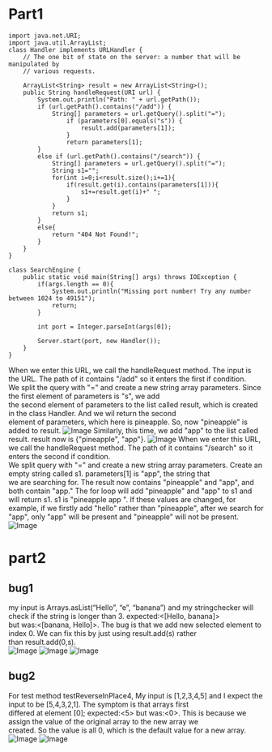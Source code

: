 # Part1
```
import java.net.URI;
import java.util.ArrayList;
class Handler implements URLHandler {
    // The one bit of state on the server: a number that will be manipulated by
    // various requests.

    ArrayList<String> result = new ArrayList<String>();
    public String handleRequest(URI url) {
        System.out.println("Path: " + url.getPath());
        if (url.getPath().contains("/add")) {
            String[] parameters = url.getQuery().split("=");
                if (parameters[0].equals("s")) {
                    result.add(parameters[1]);
                }
                return parameters[1];
        }
        else if (url.getPath().contains("/search")) {
            String[] parameters = url.getQuery().split("=");
            String s1="";
            for(int i=0;i<result.size();i+=1){
                if(result.get(i).contains(parameters[1])){
                    s1+=result.get(i)+" ";
                }
            }
            return s1;
        }
        else{
            return "404 Not Found!";
        }                       
    }
}

class SearchEngine {
    public static void main(String[] args) throws IOException {
        if(args.length == 0){
            System.out.println("Missing port number! Try any number between 1024 to 49151");
            return;
        }

        int port = Integer.parseInt(args[0]);

        Server.start(port, new Handler());
    }
}
```
When we enter this URL, we call the handleRequest method. The input is the URL. The path of it contains "/add" so it enters the first if condition.<br> We split the query with "=" and create a new string array parameters. Since the first element of parameters is "s", we add<br> the second element of parameters to the list called result, which is created in the class Handler. And we wil return the second<br> element of parameters, which here is pineapple. So, now "pineapple" is added to result.
![Image](Screeshot11.png)
Similarly, this time, we add "app" to the list called result. result now is {"pineapple", "app"}.
![Image](Screenshot22.png)
When we enter this URL, we call the handleRequest method. The path of it contains "/search" so it enters the second if condition.<br>
We split query with "=" and create a new string array parameters. Create an empty string called s1. parameters[1] is "app", the string that <br> we are searching for. The result now contains "pineapple" and "app", and both contain "app." The for loop will add "pineapple" and "app" to s1 and will return s1. s1 is "pineapple app ". If these values are changed, for example, if we firstly add "hello" rather than "pineapple", after we search for "app", only "app" will be present and "pineapple" will not be present.
![Image](Screenshot99.png)
# part2
## bug1
my input is Arrays.asList(“Hello”, “e”, “banana”) and my stringchecker will check if the string is longer than 3. expected:<[Hello, banana]> <br>but was:<[banana, Hello]>. The bug is that we add new selected element to index 0. We can fix this by just using result.add(s) rather <br>than result.add(0,s).<br>
![Image](Screenshot66.png)
![Image](Screenshot55.png)
![Image](Screenshot77.png)
## bug2
For test method testReverseInPlace4, My input is [1,2,3,4,5] and I expect the input to be [5,4,3,2,1]. The symptom is that arrays first <br>differed at element [0]; expected:<5> but was:<0>. This is because we assign the value of the original array to the new array we <br>created. So the value is all 0, which is the default value for a new array.<br>
![Image](Screenshot88.png)
![Image](Screenshot10.png)